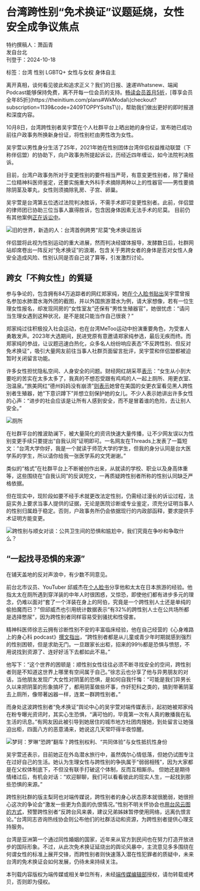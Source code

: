 # 台湾跨性别“免术换证”议题延烧，女性安全成争议焦点

特约撰稿人：萧函青  
发自台北  
刊登于：2024-10-18  

标签：台湾 性别 LGBTQ+ 女性与女权 身体自主

离开真相，谈何看见彼此和追求正义？我们的日报、速递Whatsnew、端闻Podcast能够保持免费，离不开每一位会员的支持。[畅读会员首月5折](https://theinitium.com/plans#WkModal\(checkout?subscription=1035&code=2409TOPBMoW6PHV\))，[尊享会员全年85折](https://theinitium.com/plans#WkModal\(checkout?subscription=1139&code=2409TOPPYSsltsT\))，帮助我们做出更好的即时报道和深度内容。

10月8日，台湾跨性别者吴宇萱在个人社群平台上晒出她的身份证，宣布她已成功前往户政事务所换新身份证，将性别栏由男性改为女性。

吴宇萱以男性身分生活了25年，2021年她在性别团体台湾伴侣权益推动联盟（下称伴侣盟）的协助下，向户政事务所提起诉讼，历经近四年缠讼，如今法院判决胜诉。

目前，台湾户政事务所对于变更性别的要件相当严苛，有意变更性别者，除了需经二位精神科医师鉴定，还要实施重大外科手术摘除两种以上的性器官——男性要摘除阴茎及睪丸，女性则须摘除乳房、子宫、卵巢。

吴宇萱是台湾第五位透过法院判决胜诉，不需手术即可变更性别者。此前，伴侣盟的律师团已协助三位当事人赢得胜诉，包含因身体因素无法手术的尼莫。 目前仍有其他案例[正在诉讼中](https://transgender.tapcpr.org/archives/8731)。

![旧的世界，新造的人：台湾首例跨男“尼莫”免术换证胜诉](https://theinitium.com/wp-content/uploads/2024/06/fc465d57456b463dab5530332f78441b.jpg?w=300)

伴侣盟将此视为性别运动的重大进展，然而判决经媒体报导，发酵数日后，社群网站却席卷出一阵反对“免术换证”的浪潮，包含关于男跨女者的身体是否对女性人身安全造成风险、性别认同是否自己说了算等，引发激烈讨论。

## 跨女「不夠女性」的質疑

参与争论的，包含拥有84万追踪者的网红郑家纯，她[在个人脸书贴出](https://www.facebook.com/ili.cheng/posts/pfbid02hhunYJe8K6kU8p8GD1h7YBeGKgY19renBsvSHKcXpwVXQJedzqiHLUqLhvCxQ4r9l)吴宇萱曾报名参加水肺潜水海外团的截图，并以外国旅游潜水为例，请大家想像，若有一位生理女性报名，却发现同房的“女性室友”还保有“男性生殖器官”，她很忧虑：“请问当生理女遇到这种状况，是不是就只能当作自己很衰？”

郑家纯过往积极投入社会运动，也在台湾MeToo运动中扮演重要角色，为受害人勇敢发声。2023年大选期间，民进党原有意邀请郑家纯参选，最后无疾而终。而郑家纯的参战，让议题迅速白热化，众多名人纷纷响应表态“不反跨性别、但反对免术换证”，吸引大量网友前往当事人社群页面留言批评，吴宇萱和伴侣盟都被迫暂时关闭留言功能。

许多女性担忧隐私空间、人身安全的问题。财经网红胡采苹[表示](https://www.facebook.com/permalink.php?story_fbid=pfbid02pYLrgkgvTRskcXzVgRYWVGgG143sFz3w2jPwnUV9M1zWet54eoNdvVaTS2wLL8Xdl&id=100052108087251)：“女生从小到大要吃的苦实在太多太多了，我真的不想忍受跟有鸡鸡的人一起上厕所、用更衣室、泡温泉。”旅美网红“德州妈妈没有崩溃”[则表示](https://www.facebook.com/mumumamagogo/posts/pfbid0c8RxhzNk5JQqXQM4jVBYaHptEzEFae5XiDQRELZiMBrNTNJHpr7A4MZf3dgXX4mrl)她曾在美国的女更衣室看见黑人跨性别者生殖器，她“下意识蹲下”并想立刻保护她的女儿。不少人表示她讲出许多女性的心声：“进步的社会应该是让所有人感到安全，而不是冒着谁的危险，去让别人安全。”

![厕所](https://theinitium.com/wp-content/uploads/2024/10/GettyImages-1195254631-拷貝.jpg?resize=1024,683)

在社群平台的推波助澜下，被大量简化的资讯快速大量传播，让不少网友误以为性别变更手续只要提出“自我认同”证明即可。一名网友在Threads上发表了一篇短文：“台湾大学你好，我是一个就读于师范大学的学生，但我的身分认同是台大医学系的学生，所以请你给我一张医学系的文凭谢谢。”

类似的“格式”在社群平台上不断被创作出来，从就读的学校、职业以及身高体重等，这些围绕在“自我认同”的反讽短文，一再质疑跨性别者所称的性别认同缺乏严格依据。

但在现实中，现阶段如要不经手术就更改法定性别，仍需经过漫长的诉讼过程，法庭实务上要求当事人提供的证据，无论是医院诊断或专业鉴定，须充分证明当事人的性别归属趋于稳定。否则，户政事务所仍会依据现行的内政部函释，要求提供手术证明方能变更。

![跨性别与顺女对谈：公共卫生间的恐惧和尴尬中，我们究竟在争吵和争取什么？](https://theinitium.com/wp-content/uploads/2023/03/6ed38e150fde4030a7c0b78ce032bd50.jpg?w=300)

## “一起找寻恐惧的来源”

在铺天盖地的反对声浪中，有少数不同意见。

前台北市议员、YouTuber 邱威杰在[个人脸书](https://www.facebook.com/froggychiu/posts/pfbid02GZX38eGf2RmG2oyT62uX9oEMPkbGmmGqqdXA3NvUVDGktkwyHhFdX8v7B2twGZDEl)分享他和太太在日本旅游的经验。他指太太在厕所遇到穿洋装的中年人时很困惑，又惊恐，即使他们都有进步多元的理念，仍难以面对“套了一个洋装在身上的阿伯，究竟是一个跨性别人士还是单纯的偷拍魔而已？”但邱威杰也引用统计数据表示“有32%的跨性别人士在公共场所都是选择憋尿”，因为跨性别者同样容易受到骚扰和性侵害。

精神科医师徐志云拥有诊断性别不安的丰富临床经验，他在自己经营的《心身难路上的身心科 podcast》[撰文指出](https://www.facebook.com/DirtyWorld/posts/pfbid02q5gnz9wLjor15wDCSRjsPBeUAmq8inUgwzn6R5dE64ejEGTrJGDzKezJu1Q2SnTyl)，“跨性别者都是从儿童或青少年时期就感到强烈的性别困顿，但是求助无门。一旦跟家长出柜，招来的99％都是恐惧与愤怒，不用说找到资源了、连好好活下去都如此不易。”

他写下：“这个世界的困顿是：顺性别女性往往必须不断寻找安全的空间，跨性别者则是不知道这世界上哪里有空间属于自己。”徐志云也分享了他与异男朋友的对话，当他朋友发现广大女性对阴茎的恐惧，是如何自我忏悔：“可能是我们异男长久以来把阴茎的形象搞坏了，都用阴茎做些坏事，作奸犯科之类的，搞到带著阴茎去上厕所，像带著凶器一样，连累一群跨性别者。”

而身处这波跨性别者“免术换证”舆论中心的吴宇萱对端传媒表示，起初她被郑家纯在粉专曝光资讯时，其实心生恐惧，“满可怕的，毕竟第一次有人真的散播我在私生活的讯息。”有网友因此被引导到她居住的城市地方社团肉搜她，到处留言让她强迫出柜，四面八方的恶意涌来，她说这几天常吓得半夜惊醒。

![梦珂：罗琳“恐跨”翻车？跨性别权利、“共同体验”与女性抵抗性身份](https://theinitium.com/wp-content/uploads/2020/07/31601fce3ff74bc18f7f0c46d59e1840.jpg?w=300)

吴宇萱还表示，目前她正在外岛潜水旅行中，虽然偶尔心情低落，但她仍试图专注在过好自己的生活。她认为生理女性与跨性别的争执属于“弱弱相残”，因为大家都是在父权体制底下，不但没有联手打破这个体制，反而互相厮杀。 但她还是期待情绪过后，有机会对话：“欢迎聊聊，我们可以看看彼此的现实人生，一起找到那些恐惧的来源。”

跨性别社群的版主梨珂也对端传媒说，跨性别者的身心状态原本就很脆弱，她很担心这次的争论会“激发一些更为负面的仇恨情况。”性别不明关怀协会也[用台风云图的方式](https://www.facebook.com/istscareTW/posts/pfbid02vfGxoRaTeyAvGFdcQRb3DCLRWJtFyzbaXiR73r2TWyJF1bjE4JwysGJmThtEL1Szl)，预警跨性别者“反跨台风来袭，建议兄弟姊妹暂停使用网络，远离仇恨言论。”台湾同志咨询热线协会则公布他们的社群活动和资源，为跨性别者提供心理支持服务。

台湾是亚洲第一个通过同性婚姻的国家，近年来从官方到民间也在努力打造开放进步的国际形象。不过，从此次免术换证延烧出的舆论风暴中，主流意见多多围绕在何谓女性的标准上展开交锋，而跨性别者则快速落入潜在性犯罪者的质疑中，未来台湾的免术换证会如何发展，仍待未来持续关注。

本刊载内容版权为端传媒或相关单位所有，未经[端传媒编辑部](mailto:editor@theinitium.com)授权，请勿转载或拷贝，否则即为侵权。